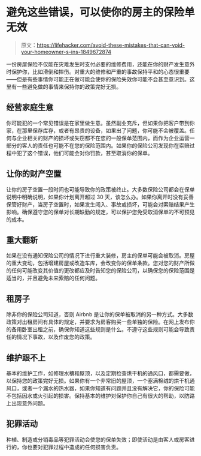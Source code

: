 # 避免这些错误，可以使你的房主的保险单无效

> 原文：<https://lifehacker.com/avoid-these-mistakes-that-can-void-your-homeowner-s-ins-1849672874>

一份房屋保险不仅能在灾难发生时支付必要的维修费用，还能在你的财产发生意外时保护你，比如滑倒和摔伤。对重大的维修和严重的事故保持平和的心态很重要——但是有些事情你可能正在做可能会使你的保险失效你可能不会甚至意识到。这里有一些避免做的事情来保持你的政策完好无损。



## 经营家庭生意

你可能犯的一个常见错误是在家里做生意。虽然副业充斥，但如果你把客户带到你家，在那里保存库存，或者有昂贵的设备，如果出了问题，你可能不会被覆盖。任何与企业相关的财产的损坏或失窃都不在您的一般保单范围内，而作为企业运营一部分的客人的责任也可能不在您的保险范围内。如果你的保险公司发现你在索赔过程中犯了这个错误，他们可能会对你罚款，甚至取消你的保单。

## 让你的财产空置

让你的房子空置一段时间也可能导致你的政策被终止。大多数保险公司都会在保单说明中明确说明，如果你计划离开超过 30 天，该怎么办。如果你离开时没有妥善保管好财产，当房子空置时，如果发生闯入、事故或损坏，可能会对索赔结果产生影响。确保遵守您的保单对长期缺勤的规定，可以保护您免受取消保单的不可预见的成本。

## 重大翻新

如果在没有通知保险公司的情况下进行重大装修，房主的保单可能会被取消。房屋的重大变动，包括增建房屋或改造车库，会改变你的保单条款。您对您的财产所做的任何可能改变其价值的更改都应及时告知您的保险公司，以确保您的保险范围是适当的，并且避免未来索赔的任何问题。

## 租房子

除非你的保险公司知道，否则 Airbnb 是让你的保单被取消的另一种方式。大多数政策对出租房间有具体的规定，并要求为房客购买一些单独的保险。在网上发布你的备用卧室出租之前，确保你知道这些规则是什么。不遵守这些规则可能会导致责任的情况下事故，以及作废您的政策。

## 维护跟不上

基本的维护工作，如修理水槽和屋顶，以及定期检查烘干机的通风口，都需要做，以保持您的政策完好无损。如果你有一个非常旧的屋顶，一个塞满棉绒的烘干机通风口，或者一个漏水的热水器，如果你知道有问题并且没有解决它，你的保险可能不包括因水或火引起的损害。保持基本的维护对保护你自己有很大的帮助，以防路上出现意外问题。

## 犯罪活动

种植、制造或分销毒品等犯罪活动会使您的保单失效；即使活动是由客人或房客进行的，你也要对犯罪过程中造成的任何损害负责。